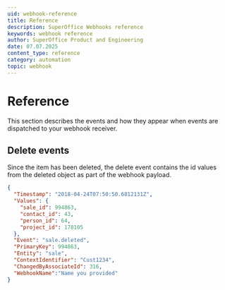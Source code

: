 ```yaml
---
uid: webhook-reference
title: Reference
description: SuperOffice Webhooks reference
keywords: webhook reference
author: SuperOffice Product and Engineering
date: 07.07.2025
content_type: reference
category: automation
topic: webhook
---
```


# Reference

This section describes the events and how they appear when events are dispatched to your webhook receiver.

## Delete events

Since the item has been deleted, the delete event contains the id values from the deleted object as part of the webhook payload.

```json
{
  "Timestamp": "2018-04-24T07:50:50.6812131Z",
  "Values": {
    "sale_id": 994863,
    "contact_id": 43,
    "person_id": 64,
    "project_id": 178105
  },
  "Event": "sale.deleted",
  "PrimaryKey": 994863,
  "Entity": "sale",
  "ContextIdentifier": "Cust1234",
  "ChangedByAssociateId": 316,
  "WebhookName":"Name you provided"
}
```

<!-- See also: @Reference-WebAPI-REST-Webhook-Webhook -->
